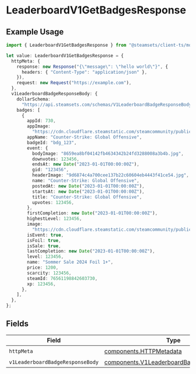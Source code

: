 # LeaderboardV1GetBadgesResponse

## Example Usage

```typescript
import { LeaderboardV1GetBadgesResponse } from "@steamsets/client-ts/models/operations";

let value: LeaderboardV1GetBadgesResponse = {
  httpMeta: {
    response: new Response("{\"message\": \"hello world\"}", {
      headers: { "Content-Type": "application/json" },
    }),
    request: new Request("https://example.com"),
  },
  v1LeaderboardBadgeResponseBody: {
    dollarSchema:
      "https://api.steamsets.com/schemas/V1LeaderboardBadgeResponseBody.json",
    badges: [
      {
        appId: 730,
        appImage:
          "https://cdn.cloudflare.steamstatic.com/steamcommunity/public/images/apps/730/a1a2f9f3f4c0c2b1f8d3a4e5f6d7e8f9.jpg",
        appName: "Counter-Strike: Global Offensive",
        badgeId: "bdg_123",
        event: {
          bodyImage: "8659ea8bf04142fb4634342b24fd3288008a3b4b.jpg",
          downvotes: 123456,
          endsAt: new Date("2023-01-01T00:00:00Z"),
          gid: "123456",
          headerImage: "9d6874c4a700cee137b22c60604eb4443f41ce54.jpg",
          name: "Counter-Strike: Global Offensive",
          postedAt: new Date("2023-01-01T00:00:00Z"),
          startsAt: new Date("2023-01-01T00:00:00Z"),
          title: "Counter-Strike: Global Offensive",
          upvotes: 123456,
        },
        firstCompletion: new Date("2023-01-01T00:00:00Z"),
        highestLevel: 123456,
        image:
          "https://cdn.cloudflare.steamstatic.com/steamcommunity/public/images/items/2861690/088ef3b86f9529b031929eab0a2e60bf30d1b904.png",
        isEvent: true,
        isFoil: true,
        isSale: true,
        lastCompletion: new Date("2023-01-01T00:00:00Z"),
        level: 123456,
        name: "Sommer Sale 2024 Foil 1+",
        price: 1200,
        scarcity: 123456,
        steamId: 76561198842603730,
        xp: 123456,
      },
    ],
  },
};
```

## Fields

| Field                                                                                                  | Type                                                                                                   | Required                                                                                               | Description                                                                                            |
| ------------------------------------------------------------------------------------------------------ | ------------------------------------------------------------------------------------------------------ | ------------------------------------------------------------------------------------------------------ | ------------------------------------------------------------------------------------------------------ |
| `httpMeta`                                                                                             | [components.HTTPMetadata](../../models/components/httpmetadata.md)                                     | :heavy_check_mark:                                                                                     | N/A                                                                                                    |
| `v1LeaderboardBadgeResponseBody`                                                                       | [components.V1LeaderboardBadgeResponseBody](../../models/components/v1leaderboardbadgeresponsebody.md) | :heavy_minus_sign:                                                                                     | OK                                                                                                     |